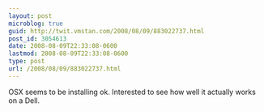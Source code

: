 ```yaml
---
layout: post
microblog: true
guid: http://twit.vmstan.com/2008/08/09/883022737.html
post_id: 3054613
date: 2008-08-09T22:33:08-0600
lastmod: 2008-08-09T22:33:08-0600
type: post
url: /2008/08/09/883022737.html
---
```

OSX seems to be installing ok. Interested to see how well it actually works on a Dell.
